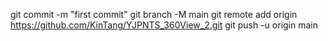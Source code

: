 git commit -m "first commit"
git branch -M main
git remote add origin https://github.com/KinTang/YJPNTS_360View_2.git
git push -u origin main
